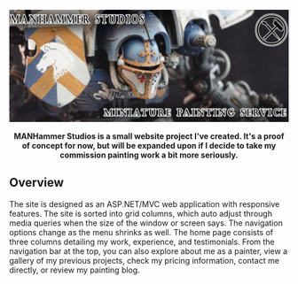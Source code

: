 <p align="center">
  <img src="/Raw/Images/mhsBanner.jpg"/>
</p>

<p align="center">
  <strong>MANHammer Studios is a small website project I've created. It's a proof of concept for now, but will be expanded upon if I decide to take my commission painting work a bit more seriously.</strong>
</p>

## Overview

The site is designed as an ASP.NET/MVC web application with responsive features. The site is sorted into grid columns, which auto adjust through media queries when the size of the window or screen says. The navigation options change as the menu shrinks as well. The home page consists of three columns detailing my work, experience, and testimonials. From the navigation bar at the top, you can also explore about me as a painter, view a gallery of my previous projects, check my pricing information, contact me directly, or review my painting blog. 

